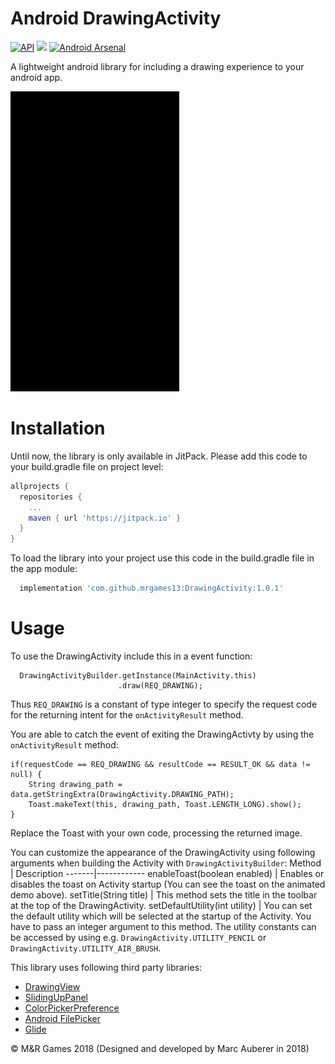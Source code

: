 # Android DrawingActivity

[![API](https://img.shields.io/badge/API-19%2B-red.svg?style=flat)](https://android-arsenal.com/api?level=19)
[![](https://jitpack.io/v/mrgames13/DrawingActivity.svg)](https://jitpack.io/#mrgames13/DrawingActivity)
[![Android Arsenal](https://img.shields.io/badge/Android%20Arsenal-DrawingActivity-blue.svg?style=flat)](https://android-arsenal.com/details/1/7098)

A lightweight android library for including a drawing experience to your android app.

![DemoAnimation](DrawingActivity.gif)

# Installation

Until now, the library is only available in JitPack. Please add this code to your build.gradle file on project level:
```gradle
allprojects {
  repositories {
    ...
    maven { url 'https://jitpack.io' }
  }
}
```
To load the library into your project use this code in the build.gradle file in the app module:
```gradle
  implementation 'com.github.mrgames13:DrawingActivity:1.0.1'
```
# Usage
To use the DrawingActivity include this in a event function:
```android
  DrawingActivityBuilder.getInstance(MainActivity.this)
                        .draw(REQ_DRAWING);
```
Thus `REQ_DRAWING` is a constant of type integer to specify the request code for the returning intent for the `onActivityResult` method.

You are able to catch the event of exiting the DrawingActivty by using the `onActivityResult` method:
```android
if(requestCode == REQ_DRAWING && resultCode == RESULT_OK && data != null) {
    String drawing_path = data.getStringExtra(DrawingActivity.DRAWING_PATH);
    Toast.makeText(this, drawing_path, Toast.LENGTH_LONG).show();
}
```
Replace the Toast with your own code, processing the returned image.

You can customize the appearance of the DrawingActivity using following arguments when building the Activity with `DrawingActivityBuilder`:
Method | Description
-------|------------
enableToast(boolean enabled) | Enables or disables the toast on Activity startup (You can see the toast on the animated demo above).
setTitle(String title) | This method sets the title in the toolbar at the top of the DrawingActivity.
setDefaultUtility(int utility) | You can set the default utility which will be selected at the startup of the Activity. You have to pass an integer argument to this method. The utility constants can be accessed by using e.g. `DrawingActivity.UTILITY_PENCIL` or `DrawingActivity.UTILITY_AIR_BRUSH`.

This library uses following third party libraries:
* [DrawingView](https://github.com/Raed-Mughaus/DrawingView)
* [SlidingUpPanel](https://github.com/umano/AndroidSlidingUpPanel)
* [ColorPickerPreference](https://github.com/attenzione/android-ColorPickerPreference)
* [Android FilePicker](https://github.com/DroidNinja/Android-FilePicker)
* [Glide](https://github.com/bumptech/glide)

© M&R Games 2018 (Designed and developed by Marc Auberer in 2018)
